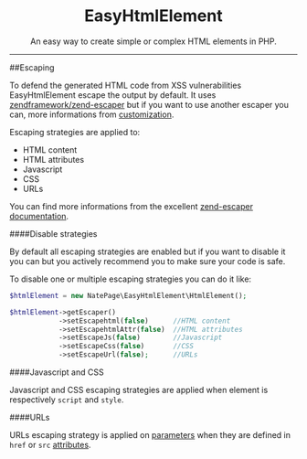 <h1 align="center">EasyHtmlElement</h1>

<p align="center">An easy way to create simple or complex HTML elements in PHP.</p>

---

##Escaping

To defend the generated HTML code from XSS vulnerabilities EasyHtmlElement escape the output by default. It uses [zendframework/zend-escaper](https://github.com/zendframework/zend-escaper) but if you want to use another escaper you can, more informations from [customization](customization.md).

Escaping strategies are applied to:

* HTML content
* HTML attributes
* Javascript
* CSS
* URLs

You can find more informations from the excellent [zend-escaper documentation](https://zendframework.github.io/zend-escaper/intro/).

####Disable strategies

By default all escaping strategies are enabled but if you want to disable it you can but you actively recommend you to make sure your code is safe.

To disable one or multiple escaping strategies you can do it like:

```php
$htmlElement = new NatePage\EasyHtmlElement\HtmlElement();

$htmlElement->getEscaper()
            ->setEscapehtml(false)      //HTML content
            ->setEscapehtmlAttr(false)  //HTML attributes
            ->setEscapeJs(false)        //Javascript
            ->setEscapeCss(false)       //CSS
            ->setEscapeUrl(false);      //URLs
```

####Javascript and CSS

Javascript and CSS escaping strategies are applied when element is respectively `script` and `style`.

####URLs

URLs escaping strategy is applied on [parameters](parameters.md) when they are defined in `href` or `src` [attributes](attributes.md).
